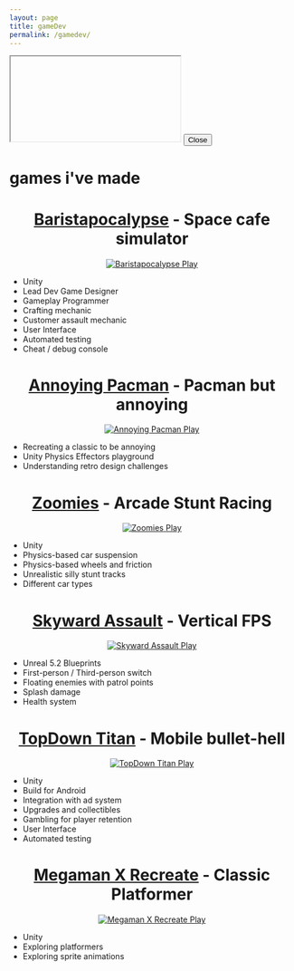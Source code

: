 ```yaml
---
layout: page
title: gameDev
permalink: /gamedev/
---
```


<script src="/javascript/iframe-handler.js"></script>
<div id="iframeOverlay">
  <iframe id="myIframe" src="about:blank"></iframe>
  <button id="closeIframeButton">Close</button>
</div>

# games i've made
<h1 align="center"><a href="http://baristapocalypse.com">Baristapocalypse</a> - Space cafe simulator</h1>
<div class="image-hover responsive-image" align="center">
  <a href="../images/Baristapocalypse.gif" class="iframeLink">
    <img src="../images/Baristapocalypse.gif" alt="Baristapocalypse" class="responsive-image">
    <span class="play-text">Play</span>
  </a>
</div>

- Unity
- Lead Dev Game Designer
- Gameplay Programmer
- Crafting mechanic
- Customer assault mechanic
- User Interface
- Automated testing
- Cheat / debug console

<h1 align="center"><a href="http://github.com/mikestiers/pac-effectors">Annoying Pacman</a> - Pacman but annoying</h1>
<div class="image-hover responsive-image" align="center">
  <a href="../games/Annoying_Pacman/index.html" class="iframeLink">
    <img src="../images/Annoying_Pacman.gif" alt="Annoying Pacman" class="responsive-image">
    <span class="play-text">Play</span>
  </a>
</div>

- Recreating a classic to be annoying
- Unity Physics Effectors playground
- Understanding retro design challenges

<h1 align="center"><a href="http://github.com/mikestiers/zoomies">Zoomies</a> - Arcade Stunt Racing</h1>
<div class="image-hover responsive-image" align="center">
  <a href="../games/Zoomies/index.html" class="iframeLink">
    <img src="../images/Zoomies.gif" alt="Zoomies" class="responsive-image">
    <span class="play-text">Play</span>
  </a>
</div>

- Unity
- Physics-based car suspension
- Physics-based wheels and friction
- Unrealistic silly stunt tracks
- Different car types

<h1 align="center"><a href="http://github.com/mikestiers/SkywardAssault">Skyward Assault</a> - Vertical FPS</h1>
<div class="image-hover responsive-image" align="center">
  <a href="../images/Skyward_Assault.gif" class="iframeLink">
    <img src="../images/Skyward_Assault.gif" alt="Skyward Assault" class="responsive-image">
    <span class="play-text">Play</span>
  </a>
</div>

- Unreal 5.2 Blueprints
- First-person / Third-person switch
- Floating enemies with patrol points
- Splash damage
- Health system

<h1 align="center"><a href="http://github.com/mikestiers/TopDownTitan">TopDown Titan</a> - Mobile bullet-hell</h1>
<div class="image-hover responsive-image" align="center">
  <a href="../images/TopDown_Titan.gif" class="iframeLink">
    <img src="../images/TopDown_Titan.gif" alt="TopDown Titan" class="responsive-image">
    <span class="play-text">Play</span>
  </a>
</div>

- Unity
- Build for Android
- Integration with ad system
- Upgrades and collectibles
- Gambling for player retention
- User Interface
- Automated testing

<h1 align="center"><a href="http://github.com/mikestiers/spacemanx">Megaman X Recreate</a> - Classic Platformer</h1>
<div class="image-hover responsive-image" align="center">
  <a href="../images/Megaman_X_Recreation.gif" class="iframeLink">
    <img src="../images/Megaman_X_Recreation.gif" alt="Megaman X Recreate" class="responsive-image">
    <span class="play-text">Play</span>
  </a>
</div>

- Unity
- Exploring platformers
- Exploring sprite animations
